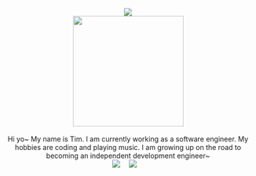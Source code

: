 <div align="center">
  
  <!-- dynamic typing effect 动态打字效果 -->
  <div>
    <img src="https://readme-typing-svg.demolab.com/?font=Fira+Code&pause=1000&width=435&lines=console.log(%22Hello%2C%20World%22);always pursue freedom :)&center=true&size=27" />
  </div>

  <!-- knock code pictures 敲代码的图片 -->
  <picture>
    <source media="(prefers-color-scheme: dark)" srcset="https://cdn.jsdelivr.net/gh/sun0225SUN/sun0225SUN/assets/images/coding.gif" />
    <source media="(prefers-color-scheme: light)" srcset="https://cdn.jsdelivr.net/gh/sun0225SUN/sun0225SUN/assets/images/developer.svg" height="225px" />
    <img src="https://cdn.jsdelivr.net/gh/sun0225SUN/sun0225SUN/assets/images/coding.gif" />
  </picture>

  <!-- for beauty 留个空行好看点 -->
  <div>&nbsp;</div>

  <!-- 自我介绍 -->
  <div> Hi yo~ My name is Tim. I am currently working as a software engineer. My hobbies are coding and playing music. I am growing up on the road to becoming an independent development engineer~ </div>
  
  <!-- profile logo 个人资料徽标 -->
  <div>
    <a href="https://twitter.com/nagisa12321_"><img src="https://img.shields.io/badge/Twitter-推特-blue" /></a>&emsp;
    <a href="https://space.bilibili.com/162028484"><img src="https://img.shields.io/badge/Bilibili-B站-ff69b4" /></a>&emsp;
    <!-- visitor statistics logo 访问量统计徽标 -->
  </div>

</div>

